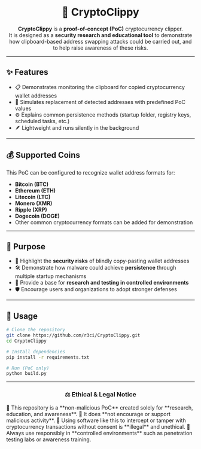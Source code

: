 <div align="center">

# 🔗 CryptoClippy

**CryptoClippy** is a **proof-of-concept (PoC)** cryptocurrency clipper.  
It is designed as a **security research and educational tool** to demonstrate how clipboard-based address swapping attacks could be carried out, and to help raise awareness of these risks.  

</div>

---

## ✨ Features

- 📋 Demonstrates monitoring the clipboard for copied cryptocurrency wallet addresses  
- 🔄 Simulates replacement of detected addresses with predefined PoC values  
- ⚙️ Explains common persistence methods (startup folder, registry keys, scheduled tasks, etc.)  
- 🪶 Lightweight and runs silently in the background  

---

## 💰 Supported Coins

This PoC can be configured to recognize wallet address formats for:

- **Bitcoin (BTC)**  
- **Ethereum (ETH)**  
- **Litecoin (LTC)**  
- **Monero (XMR)**  
- **Ripple (XRP)**  
- **Dogecoin (DOGE)**  
- Other common cryptocurrency formats can be added for demonstration  

---

## 🎯 Purpose

- 🔐 Highlight the **security risks** of blindly copy-pasting wallet addresses  
- 🛠️ Demonstrate how malware could achieve **persistence** through multiple startup mechanisms  
- 🧪 Provide a base for **research and testing in controlled environments**  
- 🛡️ Encourage users and organizations to adopt stronger defenses  

---

## 🚀 Usage

```bash
# Clone the repository
git clone https://github.com/r3ci/CryptoClippy.git
cd CryptoClippy

# Install dependencies
pip install -r requirements.txt

# Run (PoC only)
python build.py
````

---

<div align="center">

### ⚖️ Ethical & Legal Notice 
</div>
🔸 This repository is a **non-malicious PoC** created solely for **research, education, and awareness**.  
🔸 It does **not encourage or support malicious activity**.  
🔸 Using software like this to intercept or tamper with cryptocurrency transactions without consent is **illegal** and unethical.  
🔸 Always use responsibly in **controlled environments** such as penetration testing labs or awareness training.   